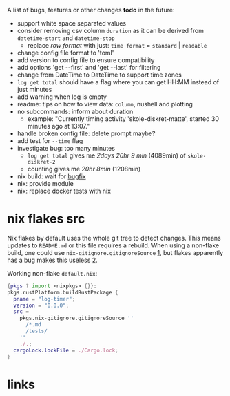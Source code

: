A list of bugs, features or other changes **todo** in the future:
- support white space separated values
- consider removing csv column `duration` as it can be derived from `datetime-start` and `datetime-stop`
  - replace *row format* with just: `time format` = `standard` | `readable`
- change config file format to 'toml'
- add version to config file to ensure compatibility
- add options 'get --first' and 'get --last' for filtering
- change from DateTime<Local> to DateTime<FixedOffset> to support time zones
- `log get total` should have a flag where you can get HH:MM instead of just minutes
- add warning when log is empty
- readme: tips on how to view data: `column`, nushell and plotting
- no subcommands: inform about duration
  - example: "Currently timing activity 'skole-diskret-matte', started 30 minutes ago at 13:07."
- handle broken config file: delete prompt maybe?
- add test for `--time` flag
- investigate bug: too many minutes
  - `log get total` gives me *2days 20hr 9 min* (4089min) of `skole-diskret-2`
  - counting gives me *20hr 8min* (1208min)
- nix build: wait for [bugfix](./todo.md#nix-flakes-src)
- nix: provide module
- nix: replace docker tests with nix

# nix flakes src
Nix flakes by default uses the whole git tree to detect changes. This means updates to `README.md` or this file requires a rebuild. When using a non-flake build, one could use `nix-gitignore.gitignoreSource` [1], but flakes apparently has a bug makes this useless [2].

Working non-flake `default.nix`:
```nix
{pkgs ? import <nixpkgs> {}}:
pkgs.rustPlatform.buildRustPackage {
  pname = "log-timer";
  version = "0.0.0";
  src =
    pkgs.nix-gitignore.gitignoreSource ''
      /*.md
      /tests/
    ''
    ./.;
  cargoLock.lockFile = ./Cargo.lock;
}
```

# links
[1]: https://nixos.org/manual/nixpkgs/stable/#sec-pkgs-nix-gitignore
[2]: https://github.com/NixOS/nix/issues/5549 "flake docs don't explain that local flakes are copied to the nix store before evaluation"
